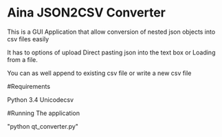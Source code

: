 # Aina JSON2CSV Converter

This is a GUI Application that allow conversion of nested json objects into csv files easily

It has to options of upload
Direct pasting json into the text box 
or Loading from a file.

You can as well append to existing csv file or write a new csv file


#Requirements

Python 3.4
Unicodecsv

#Running The application

"python qt_converter.py" 
